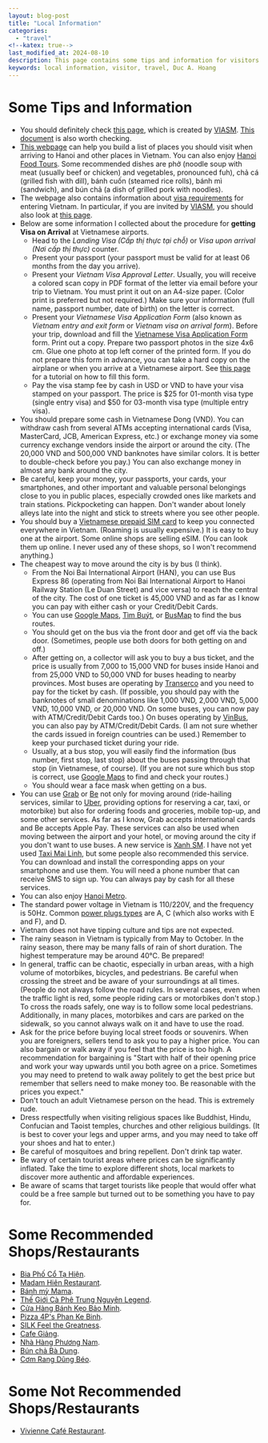 ```yaml
---
layout: blog-post 
title: "Local Information"
categories:
  - "travel"
<!--katex: true-->
last_modified_at: 2024-08-10
description: This page contains some tips and information for visitors who visit Duc A. Hoang in Hanoi
keywords: local information, visitor, travel, Duc A. Hoang
---
```



# Some Tips and Information

* You should definitely check [this page](https://docs.google.com/document/d/1oognW1bgAn9mv4rsAm-edr331FfNEFJ3/edit), which is created by [VIASM](https://viasm.edu.vn/). [This document](https://www.di.ens.fr/users/phan/WhattodoinHanoi.pdf) is also worth checking.
* [This webpage](https://vietnam.travel/places-to-go/northern-vietnam/ha-noi) can help you build a list of places you should visit when arriving to Hanoi and other places in Vietnam. You can also enjoy [Hanoi Food Tours](https://www.tripadvisor.com/Attractions-g293924-Activities-c42-t204-Hanoi.html). Some recommended dishes are phở (noodle soup with meat (usually beef or chicken) and vegetables, pronounced fuh), chả cá (grilled fish with dill), bánh cuốn (steamed rice rolls), bánh mì (sandwich), and bún chả (a dish of grilled pork with noodles).
* The webpage also contains information about [visa requirements](https://vietnam.travel/plan-your-trip/visa-requirements) for entering Vietnam. In particular, if you are invited by [VIASM](https://viasm.edu.vn/), you should also look at [this page](https://viasm.edu.vn/thong-tin-cho-ung-vien/visa-html).
* Below are some information I collected about the procedure for **getting Visa on Arrival** at Vietnamese airports.
  * Head to the *Landing Visa (Cấp thị thực tại chỗ)* or *Visa upon arrival (Nơi cấp thị thực)*  counter.
  * Present your passport (your passport must be valid for at least 06 months from the day you arrive).
  * Present your *Vietnam Visa Approval Letter*. Usually, you will receive a colored scan copy in PDF format of the letter via email before your trip to Vietnam. You must print it out on an A4-size paper. (Color print is preferred but not required.) Make sure your information (full name, passport number, date of birth) on the letter is correct.
  * Present your *Vietnamese Visa Application Form* (also known as *Vietnam entry and exit form* or *Vietnam visa on arrival form*). Before your trip, download and fill the [Vietnamese Visa Application Form](https://xuatnhapcanh.gov.vn/sites/default/files/4.%20NA1%20tr6%2C%207.docx) form. Print out a copy. Prepare two passport photos in the size 4x6 cm. Glue one photo at top left corner of the printed form. If you do not prepare this form in advance, you can take a hard copy on the airplane or when you arrive at a Vietnamese airport. See [this page](https://www.vietnam-visa.com/full-guide-filling-vietnam-visa-on-arrival-form-n1/) for a tutorial on how to fill this form.
  * Pay the visa stamp fee by cash in USD or VND to have your visa stamped on your passport. The price is $25 for 01-month visa type (single entry visa) and $50 for 03-month visa type (multiple entry visa).
* You should prepare some cash in Vietnamese Dong (VND). You can withdraw cash from several ATMs accepting international cards (Visa, MasterCard, JCB, American Express, etc.) or exchange money via some currency exchange vendors inside the airport or around the city. (The 20,000 VND and 500,000 VND banknotes have similar colors. It is better to double-check before you pay.) You can also exchange money in almost any bank around the city.
* Be careful, keep your money, your passports, your cards, your smartphones, and other important and valuable personal belongings close to you in public places, especially crowded ones like markets and train stations. Pickpocketing can happen. Don't wander about lonely alleys late into the night and stick to streets where you see other people.
* You should buy a [Vietnamese prepaid SIM card](https://prepaid-data-sim-card.fandom.com/wiki/Vietnam) to keep you connected everywhere in Vietnam. (Roaming is usually expensive.) It is easy to buy one at the airport. Some online shops are selling eSIM. (You can look them up online. I never used any of these shops, so I won't recommend anything.)
* The cheapest way to move around the city is by bus (I think).
  * From the Noi Bai International Airport (HAN), you can use Bus Express 86 (operating from Noi Bai International Airport to Hanoi Railway Station (Le Duan Street) and vice versa) to reach the central of the city. The cost of one ticket is 45,000 VND and as far as I know you can pay with either cash or your Credit/Debit Cards.
  * You can use [Google Maps](https://www.google.com/maps), [Tìm Buýt](http://timbus.vn), or [BusMap](https://busmap.vn) to find the bus routes. 
  * You should get on the bus via the front door and get off via the back door. (Sometimes, people use both doors for both getting on and off.)
  * After getting on, a collector will ask you to buy a bus ticket, and the price is usually from 7,000 to 15,000 VND for buses inside Hanoi and from 25,000 VND to 50,000 VND for buses heading to nearby provinces. Most buses are operating by [Transerco](https://transerco.com.vn) and you need to pay for the ticket by cash. (If possible, you should pay with the banknotes of small denominations like 1,000 VND, 2,000 VND, 5,000 VND, 10,000 VND, or 20,000 VND. On some buses, you can now pay with ATM/Credit/Debit Cards too.) On buses operating by [VinBus](https://vinbus.vn), you can also pay by ATM/Credit/Debit Cards. (I am not sure whether the cards issued in foreign countries can be used.) Remember to keep your purchased ticket during your ride. 
  * Usually, at a bus stop, you will easily find the information (bus number, first stop, last stop) about the buses passing through that stop (in Vietnamese, of course). (If you are not sure which bus stop is correct, use [Google Maps](https://www.google.com/maps) to find and check your routes.)
  * You should wear a face mask when getting on a bus. 
* You can use [Grab](https://www.grab.com/vn/en/) or [Be](https://be.com.vn) not only for moving around (ride-hailing services, similar to [Uber](https://www.uber.com), providing options for reserving a car, taxi, or motorbike) but also for ordering foods and groceries, mobile top-up, and some other services. As far as I know, Grab accepts international cards and Be accepts Apple Pay. These services can also be used when moving between the airport and your hotel, or moving around the city if you don't want to use buses. A new service is [Xanh SM](https://www.xanhsm.com). I have not yet used [Taxi Mai Linh](https://mailinh.vn/), but some people also recommended this service. You can download and install the corresponding apps on your smartphone and use them. You will need a phone number that can receive SMS to sign up. You can always pay by cash for all these services.
* You can also enjoy [Hanoi Metro](http://hanoimetro.net.vn).
* The standard power voltage in Vietnam is 110/220V, and the frequency is 50Hz. Common [power plugs types](https://www.worldstandards.eu/electricity/plugs-and-sockets/) are A, C (which also works with E and F), and D.
* Vietnam does not have tipping culture and tips are not expected.
* The rainy season in Vietnam is typically from May to October. In the rainy season, there may be many falls of rain of short duration. The highest temperature may be around 40&#8451;. Be prepared!
* In general, traffic can be chaotic, especially in urban areas, with a high volume of motorbikes, bicycles, and pedestrians. Be careful when crossing the street and be aware of your surroundings at all times. (People do not always follow the road rules. In several cases, even when the traffic light is red, some people riding cars or motorbikes don't stop.) To cross the roads safely, one way is to follow some local pedestrians. Additionally, in many places, motorbikes and cars are parked on the sidewalk, so you cannot always walk on it and have to use the road.
* Ask for the price before buying local street foods or souvenirs. When you are foreigners, sellers tend to ask you to pay a higher price. You can also bargain or walk away if you feel that the price is too high. A recommendation for bargaining is "Start with half of their opening price and work your way upwards until you both agree on a price. Sometimes you may need to pretend to walk away politely to get the best price but remember that sellers need to make money too. Be reasonable with the prices you expect."
* Don't touch an adult Vietnamese person on the head. This is extremely rude.
* Dress respectfully when visiting religious spaces like Buddhist, Hindu, Confucian and Taoist temples, churches and other religious buildings. (It is best to cover your legs and upper arms, and you may need to take off your shoes and hat to enter.)
* Be careful of mosquitoes and bring repellent. Don't drink tap water.
* Be wary of certain tourist areas where prices can be significantly inflated. Take the time to explore different shots, local markets to discover more authentic and affordable experiences.
* Be aware of scams that target tourists like people that would offer what could be a free sample but turned out to be something you have to pay for. 

# Some Recommended Shops/Restaurants

* [Bia Phố Cổ Tạ Hiện](https://maps.app.goo.gl/i6jS9mA3p6FYQkny7).
* [Madam Hiên Restaurant](https://maps.app.goo.gl/pchJo3mPuEpudeX58).
* [Bánh mỳ Mama](https://maps.app.goo.gl/tigCicSGoX4WdfBz9).
* [Thế Giới Cà Phê Trung Nguyên Legend](https://maps.app.goo.gl/rx6VdQ53fQRnE5p29).
* [Cửa Hàng Bánh Kẹo Bảo Minh](https://maps.app.goo.gl/8JDHpoT1hgT9jReE7).
* [Pizza 4P's Phan Ke Binh](https://maps.app.goo.gl/jGzWFuHeLEfVheEU6).
* [SILK Feel the Greatness](https://maps.app.goo.gl/TP1obzWrmPAVHEyF7).
* [Cafe Giảng](https://maps.app.goo.gl/EbF5nhkqazXUtvNY8).
* [Nhà Hàng Phương Nam](https://nhahangphuongnam.vn).
* [Bún chả Bà Dung](https://maps.app.goo.gl/qZPtPvJDvZ3egUqt5).
* [Cơm Rang Dũng Béo](https://maps.app.goo.gl/Zc2Dm7Zq4H9MDM8UA).

# Some Not Recommended Shops/Restaurants

* [Vivienne Café Restaurant](https://www.google.com/maps/place/Vivienne+Caf%C3%A9+Restaurant/@21.029187,105.849282,17z/data=!3m1!4b1!4m6!3m5!1s0x3135ab95a196ac83:0xe31f2d18bbfbf48e!8m2!3d21.029187!4d105.849282!16s%2Fg%2F11hbltd5cp?coh=210790&entry=tts&g_ep=EgoyMDI0MDUyMi4wKgBIAVAD).